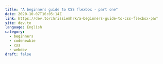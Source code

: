 ```yaml
---
title: "A beginners guide to CSS flexbox - part one"
date: 2020-10-07T16:05:14Z
link: https://dev.to/chrissiemhrk/a-beginners-guide-to-css-flexbox-part-one-29j1?utm_medium=RSS&utm_source=news.12bit.vn
site: dev.to
language: English
category:
  - beginners
  - codenewbie
  - css
  - webdev
draft: false
---
```

